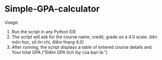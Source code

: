 # Simple-GPA-calculator
Usage:
1. Run the script in any Python IDE
2. The script will ask for the course name, credit, grade on a 4.0 scale. (tên môn học, số tín chỉ, điểm thang 4.0)
3. After running, the script displays a table of entered course details and Your total GPA ("Điểm GPA tích lũy của bạn là:")
